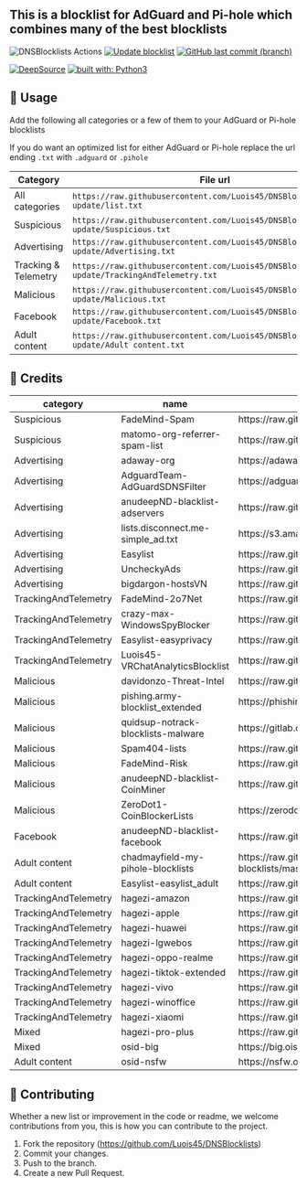 ## This is a blocklist for AdGuard and Pi-hole which combines many of the best blocklists

![DNSBlocklists Actions](https://api.meercode.io/badge/Luois45/DNSBlocklists?type=ci-score&lastDay=14)
[![Update blocklist](https://github.com/Luois45/DNSBlocklists/actions/workflows/update-blocklist.yml/badge.svg)](https://github.com/Luois45/DNSBlocklists/actions/workflows/update-blocklist.yml)
[![GitHub last commit (branch)](https://img.shields.io/github/last-commit/Luois45/DNSBlocklists/auto-update?label=Last%20DNS%20blocklist%20update)](https://github.com/Luois45/DNSBlocklists/actions/workflows/update-blocklist.yml)

[![DeepSource](https://deepsource.io/gh/Luois45/DNSBlocklists.svg/?label=active+issues&show_trend=true&token=A9moFT741YyFRfhQ97zeWwKL)](https://deepsource.io/gh/Luois45/DNSBlocklists/?ref=repository-badge)
[![built with: Python3](https://camo.githubusercontent.com/0d9fbff04202da688cc79c5ffe984bd171edf453b2e41e5e56e55202dd5bdbb2/68747470733a2f2f696d672e736869656c64732e696f2f62616467652f6275696c74253230776974682d507974686f6e332d7265642e737667)](https://www.python.org/)

## 📝 Usage
Add the following all categories or a few of them to your AdGuard or Pi-hole blocklists

If you do want an optimized list for either AdGuard or Pi-hole replace the url ending `.txt` with `.adguard` or `.pihole`

Category | File url
--- | ---
All categories | `https://raw.githubusercontent.com/Luois45/DNSBlocklists/auto-update/list.txt`
Suspicious | `https://raw.githubusercontent.com/Luois45/DNSBlocklists/auto-update/Suspicious.txt`
Advertising | `https://raw.githubusercontent.com/Luois45/DNSBlocklists/auto-update/Advertising.txt`
Tracking & Telemetry | `https://raw.githubusercontent.com/Luois45/DNSBlocklists/auto-update/TrackingAndTelemetry.txt`
Malicious | `https://raw.githubusercontent.com/Luois45/DNSBlocklists/auto-update/Malicious.txt`
Facebook | `https://raw.githubusercontent.com/Luois45/DNSBlocklists/auto-update/Facebook.txt`
Adult content | `https://raw.githubusercontent.com/Luois45/DNSBlocklists/auto-update/Adult content.txt`

## 🌟 Credits
<!-- MARKDOWN-AUTO-DOCS:START (JSON_TO_HTML_TABLE:src=./lists.json) -->
<table class="JSON-TO-HTML-TABLE"><thead><tr><th class="category-th">category</th><th class="name-th">name</th><th class="url-th">url</th><th class="site-url-th">site_url</th><th class="license-th">license</th></tr></thead><tbody ><tr ><td class="category-td td_text">Suspicious</td><td class="name-td td_text">FadeMind-Spam</td><td class="url-td td_text">https://raw.githubusercontent.com/FadeMind/hosts.extras/master/add.Spam/hosts</td><td class="site-url-td td_text">https://github.com/FadeMind/hosts.extras</td><td class="license-td td_text">GPLv3+</td></tr>
<tr ><td class="category-td td_text">Suspicious</td><td class="name-td td_text">matomo-org-referrer-spam-list</td><td class="url-td td_text">https://raw.githubusercontent.com/matomo-org/referrer-spam-blacklist/master/spammers.txt</td><td class="site-url-td td_text">https://github.com/matomo-org/referrer-spam-list</td><td class="license-td td_text">PDM</td></tr>
<tr ><td class="category-td td_text">Advertising</td><td class="name-td td_text">adaway-org</td><td class="url-td td_text">https://adaway.org/hosts.txt</td><td class="site-url-td td_text">https://adaway.org/</td><td class="license-td td_text">undefined</td></tr>
<tr ><td class="category-td td_text">Advertising</td><td class="name-td td_text">AdguardTeam-AdGuardSDNSFilter</td><td class="url-td td_text">https://adguardteam.github.io/AdGuardSDNSFilter/Filters/filter.txt</td><td class="site-url-td td_text">https://github.com/AdguardTeam/AdGuardSDNSFilter</td><td class="license-td td_text">GPLv3</td></tr>
<tr ><td class="category-td td_text">Advertising</td><td class="name-td td_text">anudeepND-blacklist-adservers</td><td class="url-td td_text">https://raw.githubusercontent.com/anudeepND/blacklist/master/adservers.txt</td><td class="site-url-td td_text">https://github.com/anudeepND/blacklist</td><td class="license-td td_text">MIT</td></tr>
<tr ><td class="category-td td_text">Advertising</td><td class="name-td td_text">lists.disconnect.me-simple_ad.txt</td><td class="url-td td_text">https://s3.amazonaws.com/lists.disconnect.me/simple_ad.txt</td><td class="site-url-td td_text">https://disconnect.me/</td><td class="license-td td_text">undefined</td></tr>
<tr ><td class="category-td td_text">Advertising</td><td class="name-td td_text">Easylist</td><td class="url-td td_text">https://raw.githubusercontent.com/easylist/easylist/master/easylist/easylist_adservers.txt</td><td class="site-url-td td_text">https://easylist.to/</td><td class="license-td td_text">GPLv3</td></tr>
<tr ><td class="category-td td_text">Advertising</td><td class="name-td td_text">UncheckyAds</td><td class="url-td td_text">https://raw.githubusercontent.com/FadeMind/hosts.extras/master/UncheckyAds/hosts</td><td class="site-url-td td_text">https://unchecky.com/</td><td class="license-td td_text">MIT</td></tr>
<tr ><td class="category-td td_text">Advertising</td><td class="name-td td_text">bigdargon-hostsVN</td><td class="url-td td_text">https://raw.githubusercontent.com/bigdargon/hostsVN/master/hosts</td><td class="site-url-td td_text">https://github.com/bigdargon/hostsVN</td><td class="license-td td_text">MIT</td></tr>
<tr ><td class="category-td td_text">TrackingAndTelemetry</td><td class="name-td td_text">FadeMind-2o7Net</td><td class="url-td td_text">https://raw.githubusercontent.com/FadeMind/hosts.extras/master/add.2o7Net/hosts</td><td class="site-url-td td_text">http://hostsfile.org/hosts.html</td><td class="license-td td_text">GPLv3+</td></tr>
<tr ><td class="category-td td_text">TrackingAndTelemetry</td><td class="name-td td_text">crazy-max-WindowsSpyBlocker</td><td class="url-td td_text">https://raw.githubusercontent.com/crazy-max/WindowsSpyBlocker/master/data/hosts/spy.txt</td><td class="site-url-td td_text">https://github.com/crazy-max/WindowsSpyBlocker</td><td class="license-td td_text">MIT</td></tr>
<tr ><td class="category-td td_text">TrackingAndTelemetry</td><td class="name-td td_text">Easylist-easyprivacy</td><td class="url-td td_text">https://raw.githubusercontent.com/easylist/easylist/master/easyprivacy/easyprivacy_trackingservers.txt</td><td class="site-url-td td_text">https://easylist.to/</td><td class="license-td td_text">GPLv3</td></tr>
<tr ><td class="category-td td_text">TrackingAndTelemetry</td><td class="name-td td_text">Luois45-VRChatAnalyticsBlocklist</td><td class="url-td td_text">https://raw.githubusercontent.com/Luois45/VRChatAnalyticsBlocklist/master/hosts.txt</td><td class="site-url-td td_text">https://github.com/Luois45/VRChatAnalyticsBlocklist</td><td class="license-td td_text">AGPL</td></tr>
<tr ><td class="category-td td_text">Malicious</td><td class="name-td td_text">davidonzo-Threat-Intel</td><td class="url-td td_text">https://raw.githubusercontent.com/davidonzo/Threat-Intel/master/lists/latestdomains.txt</td><td class="site-url-td td_text">https://github.com/davidonzo/Threat-Intel</td><td class="license-td td_text">MIT</td></tr>
<tr ><td class="category-td td_text">Malicious</td><td class="name-td td_text">pishing.army-blocklist_extended</td><td class="url-td td_text">https://phishing.army/download/phishing_army_blocklist_extended.txt</td><td class="site-url-td td_text">https://phishing.army/</td><td class="license-td td_text">CC BY-NC 4.0</td></tr>
<tr ><td class="category-td td_text">Malicious</td><td class="name-td td_text">quidsup-notrack-blocklists-malware</td><td class="url-td td_text">https://gitlab.com/quidsup/notrack-blocklists/raw/master/notrack-malware.txt</td><td class="site-url-td td_text">https://gitlab.com/quidsup/notrack-blocklists</td><td class="license-td td_text">GPLv3</td></tr>
<tr ><td class="category-td td_text">Malicious</td><td class="name-td td_text">Spam404-lists</td><td class="url-td td_text">https://raw.githubusercontent.com/Spam404/lists/master/main-blacklist.txt</td><td class="site-url-td td_text">https://github.com/Spam404/lists</td><td class="license-td td_text">undefined</td></tr>
<tr ><td class="category-td td_text">Malicious</td><td class="name-td td_text">FadeMind-Risk</td><td class="url-td td_text">https://raw.githubusercontent.com/FadeMind/hosts.extras/master/add.Risk/hosts</td><td class="site-url-td td_text">http://hostsfile.org/hosts.html</td><td class="license-td td_text">GPLv3+</td></tr>
<tr ><td class="category-td td_text">Malicious</td><td class="name-td td_text">anudeepND-blacklist-CoinMiner</td><td class="url-td td_text">https://raw.githubusercontent.com/anudeepND/blacklist/master/CoinMiner.txt</td><td class="site-url-td td_text">https://github.com/anudeepND/blacklist</td><td class="license-td td_text">MIT</td></tr>
<tr ><td class="category-td td_text">Malicious</td><td class="name-td td_text">ZeroDot1-CoinBlockerLists</td><td class="url-td td_text">https://zerodot1.gitlab.io/CoinBlockerLists/hosts_browser</td><td class="site-url-td td_text">https://gitlab.com/ZeroDot1/CoinBlockerLists</td><td class="license-td td_text">GPLv3</td></tr>
<tr ><td class="category-td td_text">Facebook</td><td class="name-td td_text">anudeepND-blacklist-facebook</td><td class="url-td td_text">https://raw.githubusercontent.com/anudeepND/blacklist/master/facebook.txt</td><td class="site-url-td td_text">https://github.com/anudeepND/blacklist</td><td class="license-td td_text">MIT</td></tr>
<tr ><td class="category-td td_text">Adult content</td><td class="name-td td_text">chadmayfield-my-pihole-blocklists</td><td class="url-td td_text">https://raw.githubusercontent.com/chadmayfield/my-pihole-blocklists/master/lists/pi_blocklist_porn_top1m.list</td><td class="site-url-td td_text">https://github.com/chadmayfield/my-pihole-blocklists</td><td class="license-td td_text">GPLv3</td></tr>
<tr ><td class="category-td td_text">Adult content</td><td class="name-td td_text">Easylist-easylist_adult</td><td class="url-td td_text">https://raw.githubusercontent.com/easylist/easylist/master/easylist_adult/adult_adservers.txt</td><td class="site-url-td td_text">https://easylist.to/</td><td class="license-td td_text">GPLv3</td></tr>
<tr ><td class="category-td td_text">TrackingAndTelemetry</td><td class="name-td td_text">hagezi-amazon</td><td class="url-td td_text">https://raw.githubusercontent.com/hagezi/dns-blocklists/main/domains/native.amazon.txt</td><td class="site-url-td td_text">undefined</td><td class="license-td td_text">GPLv3</td></tr>
<tr ><td class="category-td td_text">TrackingAndTelemetry</td><td class="name-td td_text">hagezi-apple</td><td class="url-td td_text">https://raw.githubusercontent.com/hagezi/dns-blocklists/main/domains/native.apple.txt</td><td class="site-url-td td_text">undefined</td><td class="license-td td_text">GPLv3</td></tr>
<tr ><td class="category-td td_text">TrackingAndTelemetry</td><td class="name-td td_text">hagezi-huawei</td><td class="url-td td_text">https://raw.githubusercontent.com/hagezi/dns-blocklists/main/domains/native.huawei.txt</td><td class="site-url-td td_text">undefined</td><td class="license-td td_text">GPLv3</td></tr>
<tr ><td class="category-td td_text">TrackingAndTelemetry</td><td class="name-td td_text">hagezi-lgwebos</td><td class="url-td td_text">https://raw.githubusercontent.com/hagezi/dns-blocklists/main/domains/native.lgwebos.txt</td><td class="site-url-td td_text">undefined</td><td class="license-td td_text">GPLv3</td></tr>
<tr ><td class="category-td td_text">TrackingAndTelemetry</td><td class="name-td td_text">hagezi-oppo-realme</td><td class="url-td td_text">https://raw.githubusercontent.com/hagezi/dns-blocklists/main/domains/native.oppo-realme.txt</td><td class="site-url-td td_text">undefined</td><td class="license-td td_text">GPLv3</td></tr>
<tr ><td class="category-td td_text">TrackingAndTelemetry</td><td class="name-td td_text">hagezi-tiktok-extended</td><td class="url-td td_text">https://raw.githubusercontent.com/hagezi/dns-blocklists/main/domains/native.tiktok.extended.txt</td><td class="site-url-td td_text">undefined</td><td class="license-td td_text">GPLv3</td></tr>
<tr ><td class="category-td td_text">TrackingAndTelemetry</td><td class="name-td td_text">hagezi-vivo</td><td class="url-td td_text">https://raw.githubusercontent.com/hagezi/dns-blocklists/main/domains/native.vivo.txt</td><td class="site-url-td td_text">undefined</td><td class="license-td td_text">GPLv3</td></tr>
<tr ><td class="category-td td_text">TrackingAndTelemetry</td><td class="name-td td_text">hagezi-winoffice</td><td class="url-td td_text">https://raw.githubusercontent.com/hagezi/dns-blocklists/main/domains/native.winoffice.txt</td><td class="site-url-td td_text">undefined</td><td class="license-td td_text">GPLv3</td></tr>
<tr ><td class="category-td td_text">TrackingAndTelemetry</td><td class="name-td td_text">hagezi-xiaomi</td><td class="url-td td_text">https://raw.githubusercontent.com/hagezi/dns-blocklists/main/domains/native.xiaomi.txt</td><td class="site-url-td td_text">undefined</td><td class="license-td td_text">GPLv3</td></tr>
<tr ><td class="category-td td_text">Mixed</td><td class="name-td td_text">hagezi-pro-plus</td><td class="url-td td_text">https://raw.githubusercontent.com/hagezi/dns-blocklists/main/domains/pro.plus.txt</td><td class="site-url-td td_text">undefined</td><td class="license-td td_text">GPLv3</td></tr>
<tr ><td class="category-td td_text">Mixed</td><td class="name-td td_text">osid-big</td><td class="url-td td_text">https://big.oisd.nl</td><td class="site-url-td td_text">undefined</td><td class="license-td td_text">GPLv3</td></tr>
<tr ><td class="category-td td_text">Adult content</td><td class="name-td td_text">osid-nsfw</td><td class="url-td td_text">https://nsfw.oisd.nl</td><td class="site-url-td td_text">undefined</td><td class="license-td td_text">GPLv3</td></tr></tbody></table>
<!-- MARKDOWN-AUTO-DOCS:END -->

## 🤝 Contributing
Whether a new list or improvement in the code or readme, we welcome contributions from you, this is how you can contribute to the project.

1. Fork the repository (<https://github.com/Luois45/DNSBlocklists>)
2. Commit your changes.
3. Push to the branch.
4. Create a new Pull Request.

